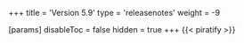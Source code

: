 +++
title = 'Version 5.9'
type = 'releasenotes'
weight = -9

[params]
  disableToc = false
  hidden = true
+++
{{< piratify >}}

